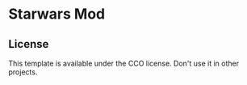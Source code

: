 # Starwars Mod

## License

This template is available under the CCO license. Don't use it in other projects.
